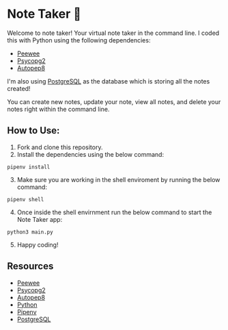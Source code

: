 # Note Taker 📝
Welcome to note taker! Your virtual note taker in the command line. I coded this with Python using the following dependencies:
- [Peewee](https://docs.peewee-orm.com/en/latest/)
- [Psycopg2](https://www.psycopg.org/docs/)
- [Autopep8](https://pypi.org/project/autopep8/)

I'm also using [PostgreSQL](https://www.postgresql.org/) as the database which is storing all the notes created!

You can create new notes, update your note, view all notes, and delete your notes right within the command line.

## How to Use:

1. Fork and clone this repository.
2. Install the dependencies using the below command:
```
pipenv install
```
3. Make sure you are working in the shell enviroment by running the below command:
```
pipenv shell
```
4. Once inside the shell envirnment run the below command to start the Note Taker app:
```
python3 main.py
```
5. Happy coding!

## Resources
- [Peewee](https://docs.peewee-orm.com/en/latest/)
- [Psycopg2](https://www.psycopg.org/docs/)
- [Autopep8](https://pypi.org/project/autopep8/)
- [Python](https://docs.python.org/3/)
- [Pipenv](https://pipenv.pypa.io/en/latest/)
- [PostgreSQL](https://www.postgresql.org/)